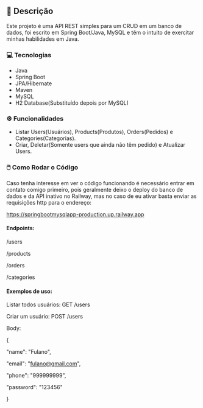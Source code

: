 ## 📖 Descrição
Este projeto é uma API REST simples para um CRUD em um banco de dados, foi escrito em Spring Boot/Java, MySQL e têm o intuito de exercitar minhas habilidades em Java.

### 💻 Tecnologias
- Java
- Spring Boot
- JPA/Hibernate
- Maven
- MySQL
- H2 Database(Substituído depois por MySQL)

### ⚙️ Funcionalidades
- Listar Users(Usuários), Products(Produtos), Orders(Pedidos) e Categories(Categorias).
- Criar, Deletar(Somente users que ainda não têm pedido) e Atualizar Users.

### 🖱️ Como Rodar o Código
Caso tenha interesse em ver o código funcionando é necessário entrar em contato comigo primeiro, pois geralmente deixo o deploy do banco de dados e da API 
inativo no Railway, mas no caso de eu ativar basta enviar as requisições http para o endereço: 

https://springbootmysqlapp-production.up.railway.app

#### Endpoints:

/users

/products

/orders

/categories

#### Exemplos de uso:

Listar todos usuários: GET /users

Criar um usuário: POST /users

Body:

{

  "name": "Fulano",
  
  "email": "fulano@gmail.com",
  
  "phone": "999999999",
  
  "password": "123456"

}
